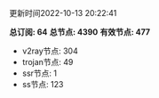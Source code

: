 更新时间2022-10-13 20:22:41

**总订阅: 64**
**总节点: 4390**
**有效节点: 477**
- v2ray节点: 304
- trojan节点: 49
- ssr节点: 1
- ss节点: 123
